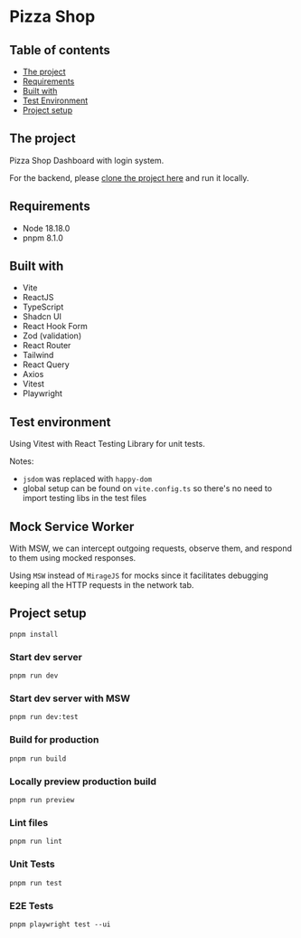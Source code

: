 # Pizza Shop

## Table of contents

- [The project](#the-project)
- [Requirements](#requirements)
- [Built with](#built-with)
- [Test Environment](#test-environment)
- [Project setup](#project-setup)

## The project

Pizza Shop Dashboard with login system.

For the backend, please [clone the project here](https://github.com/rocketseat-education/pizzashop-api) and run it locally.

## Requirements

- Node 18.18.0
- pnpm 8.1.0

## Built with

- Vite
- ReactJS
- TypeScript
- Shadcn UI
- React Hook Form
- Zod (validation)
- React Router
- Tailwind
- React Query
- Axios
- Vitest
- Playwright

## Test environment

Using Vitest with React Testing Library for unit tests.

Notes:

- `jsdom` was replaced with `happy-dom`
- global setup can be found on `vite.config.ts` so there's no need to import testing libs in the test files

## Mock Service Worker

With MSW, we can intercept outgoing requests, observe them, and respond to them using mocked responses.

Using `MSW` instead of `MirageJS` for mocks since it facilitates debugging keeping all the HTTP requests in the network tab.

## Project setup

```
pnpm install
```

### Start dev server

```
pnpm run dev
```

### Start dev server with MSW

```
pnpm run dev:test
```

### Build for production

```
pnpm run build
```

### Locally preview production build

```
pnpm run preview
```

### Lint files

```
pnpm run lint
```

### Unit Tests

```
pnpm run test
```

### E2E Tests

```
pnpm playwright test --ui
```
